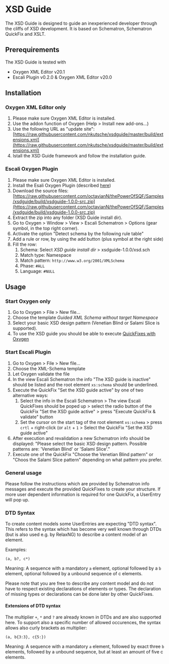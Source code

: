 # XSD Guide

The XSD Guide is designed to guide an inexperienced developer through the cliffs of XSD development. It is based on Schematron, Schematron QuickFix and XSLT. 

## Prerequirements

The XSD Guide is tested with 

- Oxygen XML Editor v20.1
- Escali Plugin v0.2.0 & Oxygen XML Editor v20.0

## Installation

### Oxygen XML Editor only

1. Please make sure Oxygen XML Editor is installed.
1. Use the addon function of Oxygen (Help > Install new add-ons...)
1. Use the following URL as "update site": [https://raw.githubusercontent.com/nkutsche/xsdguide/master/build/extensions.xml](https://raw.githubusercontent.com/nkutsche/xsdguide/master/build/extensions.xml)
1. Istall the XSD Guide framework and follow the installation guide.

### Escali Oxygen Plugin

1. Please make sure Oxygen XML Editor is installed.
1. Install the Esali Oxygen Plugin (described [here](https://github.com/schematron-quickfix/escali-package/tree/master/escaliOxygen))
1. Download the source files: [https://raw.githubusercontent.com/octavianN/thePowerOfSQF/Samples/xsdguide/build/xsdguide-1.0.0-src.zip](https://raw.githubusercontent.com/octavianN/thePowerOfSQF/Samples/xsdguide/build/xsdguide-1.0.0-src.zip)
1. Extract the zip into any folder (XSD Guide install dir).
1. Go to Oxygen > Window > View > Escali Schematron > Options (gear symbol, in the top right corner).
1. Activate the option "Detect schema by the following rule table"
1. Add a rule or row, by using the add button (plus symbol at the right side)
1. Fill the row:
    1. Schema: Select *XSD guide install dir* > xsdguide-1.0.0/xsd.sch
    1. Match type:  Namespace
    1. Match pattern: `http://www.w3.org/2001/XMLSchema`
    1. Phase: `#ALL` 
    1. Language: `#NULL`
    
## Usage

### Start Oxygen only

1. Go to Oxygen > File > New file...
1. Choose the template *Guided XML Schema without target Namespace*
1. Select your basic XSD design pattern (Venetian Blind or Salami Slice is supported).
1. To use the XSD guide you should be able to execute [QuickFixes with Oxygen](https://www.oxygenxml.com/doc/versions/20.1/ug-editor/glossary/quick-fix.html)

### Start Escali Plugin

1. Go to Oxygen > File > New file...
1. Choose the XML-Schema template
1. Let Oxygen validate the file
1. In the view Escali Schematron the info "The XSD guide is inactive" should be listed and the root element `xs:schema` should be underlined.
1. Execute the QuickFix "Set the XSD guide active" by one of two alternative ways:
    1. Select the info in the Escali Schematron > The view Escali QuickFixes should be poped up > select the radio button of the QuickFix "Set the XSD guide active" > press "Execute QuickFix & validate" button
    1. Set the cursor on the start tag of the root element `xs:schema` > press `crtl` + right-click (or `alt` + `1` > Select the QuickFix "Set the XSD guide active"
1.  After execution and revalidation a new Schematron info should be displayed: "Please select the basic XSD design pattern. Possible patterns are: 'Venetian Blind' or 'Salami Slice'."
1. Execute one of the QuickFix "Choose the Venetian Blind pattern" or "Choos the Salami Slice pattern" depending on what pattern you prefer.

### General usage

Please follow the instructions which are provided by Schematron info messages and execute the provided QuickFixes to create your structure. If more user dependent information is required for one QuickFix, a UserEntry will pop up.

### DTD Syntax

To create content models some UserEntries are expecting "DTD syntax". This refers to the syntax which has become very well known through DTDs (but is also used e.g. by RelaxNG) to describe a content model of an element.

Examples:

```
(a, b?, c*)
```
Meaning: A sequence with a mandatory `a` element, optional followed by a `b` element, optional followed by a unbound sequence of c elements.

Please note that you are free to describe any content model and do not have to respect existing declarations of elements or types. The declaration of missing types or declarations can be done later by other QuickFixes.

#### Extensions of DTD syntax

The multiplier `+`, `*` and `?` are already known in DTDs and are also supported here. To support also a specific number of allowed occurences, the syntax allows also curly brackets as multiplier:

```
(a, b{3:3}, c{5:})
```

Meaning: A sequence with a mandatory `a` element, followed by exact three `b` elements, followed by a unbound sequence, but at least an amount of five c elements.



